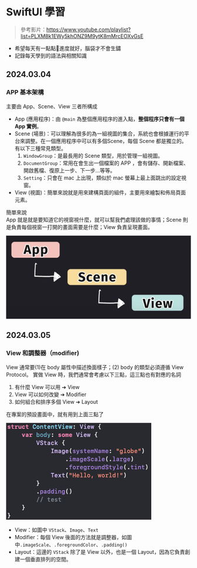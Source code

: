 # SwiftUI 學習

> 參考影片：https://www.youtube.com/playlist?list=PLXM8k1EWy5khONZ9M9ytK8mMrcEOXvGsE
- 希望每天有一點點🤏進度就好，腦袋才不會生鏽
- 記錄每天學到的語法與相關知識

## 2024.03.04
### APP 基本架構

主要由 App、Scene、View 三者所構成
-   App (應用程序)：由 ```@main``` 為整個應用程序的進入點，**整個程序只會有一個 App 實例**。
-   Scene (場景)：可以理解為很多的為一組視圖的集合，系統也會根據運行的平台來調整。在一個應用程序中可以有多個Scene，每個 Scene 都是獨立的。有以下三種常見類型。
    1. ```WindowGroup```：是最長用的 Scene 類型，用於管理一組視圖。
    2. ```DocumentGroup```：常用在會生出一個檔案的 APP ，會有儲存、開新檔案、開啟舊檔、復原上一步、下一步...等等。
    3. ```Setting```：只會在 mac 上出現，類似於 mac 螢幕上最上面跳出的設定視窗。
-   View (視圖)：簡單來說就是用來建構頁面的組件，主要用來繪製和佈局頁面元素。

簡單來說<br>
App 就是就是要知道它的視窗視什麼，就可以幫我們處理該做的事情；Scene 則是負責每個視窗一打開的畫面需要是什麼；View 負責呈現畫面。

![2024-03-04 20.44.21](https://raw.githubusercontent.com/HsinYuanHsieh0810/FoodPicker_lv.0/main/notebook/img/2024-03-04%2020.44.21.png)


## 2024.03.05
### View 和調整器（modifier)

View 通常要(1)在 body 屬性中描述換面樣子；(2) body 的類型必須遵循 View Protocol。
實做 View 時，我們通常會考慮以下三點，這三點也有對應的名詞

1. 有什麼 View 可以用 ➔ View
2. View 可以如何改變 ➔ Modifier
3. 如何組合和排序多個 View ➔ Layout

在專案的預設畫面中，就有用到上面三點了

![2024-03-05 22.02.36](https://raw.githubusercontent.com/HsinYuanHsieh0810/FoodPicker_lv.0/main/notebook/img/2024-03-05%2022.02.36.png)

- View：如圖中 ```VStack```、```Image```、```Text```
- Modifier：每個 View 後面的方法就是調整器，如圖中```.imageScale```、```.foregroundColor```、```.padding()```
- Layout：這邊的 ```VStack``` 除了是 View 以外，也是一個 Layout，因為它負責創建一個垂直排列的空間。

